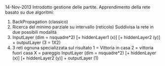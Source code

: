 14-Nov-2013
Introdotto gestione delle partite.
Apprendimento della rete basato su due algoritmi:
  1) BackPropagation (classico) 
  2) Ricerca del minimo parziale su intervallo (reticolo) 
Suddivisa la rete in due possibili modalità 
  1) InputLayer (dim = nsquadre*2) [+ hiddenLayer1 (x)] [+ hiddenLayer2 (y)] + outputLayer (3 = 1X2)
  2) 3 reti ognuna specializzata sul risultato 1 = Vittoria in casa 2 = vittoria fuori casa X = pareggio
    InputLayer (dim = nsquadre*2) [+ hiddenLayer (x)] [+ hiddenLayer2 (y)] + outputLayer (1) 
    
